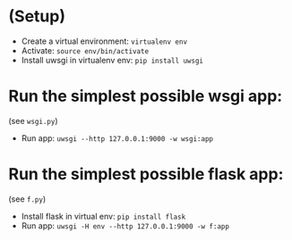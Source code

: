 # (Setup)

* Create a virtual environment: `virtualenv env`
* Activate: `source env/bin/activate`
* Install uwsgi in virtualenv env: `pip install uwsgi`


# Run the simplest possible wsgi app:

(see `wsgi.py`)

* Run app: `uwsgi --http 127.0.0.1:9000 -w wsgi:app`


# Run the simplest possible flask app:

(see `f.py`)

* Install flask in virtual env: `pip install flask`
* Run app: `uwsgi -H env --http 127.0.0.1:9000 -w f:app`
